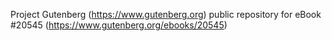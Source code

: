 Project Gutenberg (https://www.gutenberg.org) public repository for eBook #20545 (https://www.gutenberg.org/ebooks/20545)
